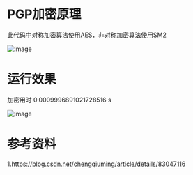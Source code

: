 # PGP加密原理

此代码中对称加密算法使用AES，非对称加密算法使用SM2

![image](https://github.com/korangar-group42num1/group42/assets/129478905/65c8ec14-112a-471a-afe4-a03df561978b)

# 运行效果

加密用时 0.0009996891021728516 s

![image](https://github.com/korangar-group42num1/group42/assets/129478905/a0af10f0-10e2-4d8c-9c93-cf6df56f96ed)



# 参考资料

1.https://blog.csdn.net/chengqiuming/article/details/83047116
